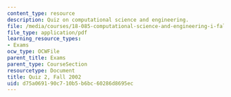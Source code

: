 ```yaml
---
content_type: resource
description: Quiz on computational science and engineering.
file: /media/courses/18-085-computational-science-and-engineering-i-fall-2008/d75a069190c710b5b6bc60286d8695ec_quiz2_18085f02.pdf
file_type: application/pdf
learning_resource_types:
- Exams
ocw_type: OCWFile
parent_title: Exams
parent_type: CourseSection
resourcetype: Document
title: Quiz 2, Fall 2002
uid: d75a0691-90c7-10b5-b6bc-60286d8695ec
---
```

